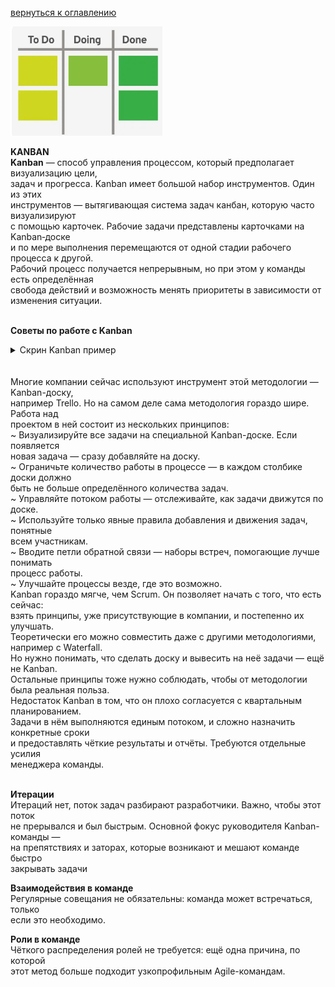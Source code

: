 <a href="/README.md">вернуться к оглавлению</a>

<img src="kanban.png" alt=""/>

<b>KANBAN </b> <br>
**Kanban** — способ управления процессом, который предполагает визуализацию цели, <br>
задач и прогресса. Kanban имеет большой набор инструментов. Один из этих <br>
инструментов — вытягивающая система задач канбан, которую часто визуализируют <br> 
с помощью карточек. Рабочие задачи представлены карточками на Kanban‑доске <br>
и по мере выполнения перемещаются от одной стадии рабочего процесса к другой. <br>
Рабочий процесс получается непрерывным, но при этом у команды есть определённая <br>
свобода действий и возможность менять приоритеты в зависимости от изменения ситуации.<br><br>

<b>Советы по работе с Kanban</b> <br>
<details>
<summary>Скрин Kanban пример</summary>
<img src="kanban_work.png" alt=""/>
</details> <br><br>
Многие компании сейчас используют инструмент этой методологии — Kanban-доску, <br>
например Trello. Но на самом деле сама методология гораздо шире. Работа над <br>
проектом в ней состоит из нескольких принципов:<br>
~ Визуализируйте все задачи на специальной Kanban-доске. Если появляется <br> 
новая задача — сразу добавляйте на доску.<br>
~ Ограничьте количество работы в процессе — в каждом столбике доски должно <br> 
быть не больше определённого количества задач.<br>
~ Управляйте потоком работы — отслеживайте, как задачи движутся по доске.<br>
~ Используйте только явные правила добавления и движения задач, понятные <br>
всем участникам.<br>
~ Вводите петли обратной связи — наборы встреч, помогающие лучше понимать<br>
процесс работы.<br>
~ Улучшайте процессы везде, где это возможно.<br>
Kanban гораздо мягче, чем Scrum. Он позволяет начать с того, что есть сейчас: <br>
взять принципы, уже присутствующие в компании, и постепенно их улучшать. <br>
Теоретически его можно совместить даже с другими методологиями, <br>
например с Waterfall.<br>
Но нужно понимать, что сделать доску и вывесить на неё задачи — ещё не Kanban. <br> 
Остальные принципы тоже нужно соблюдать, чтобы от методологии была реальная польза.<br>
Недостаток Kanban в том, что он плохо согласуется с квартальным планированием. <br>
Задачи в нём выполняются единым потоком, и сложно назначить конкретные сроки <br>
и предоставлять чёткие результаты и отчёты. Требуются отдельные усилия <br>
менеджера команды.<br><br>



<b>Итерации</b> <br>
Итераций нет, поток задач разбирают разработчики. Важно, чтобы этот поток <br> 
не прерывался и был быстрым. Основной фокус руководителя Kanban-команды — <br>
на препятствиях и заторах, которые возникают и мешают команде быстро <br>
закрывать задачи <br>

<b>Взаимодействия в команде</b><br>
Регулярные совещания не обязательны: команда может встречаться, только <br> 
если это необходимо.<br>

<b>Роли в команде</b><br>
Чёткого распределения ролей не требуется: ещё одна причина, по которой <br>
этот метод больше подходит узкопрофильным Agile-командам.<br>